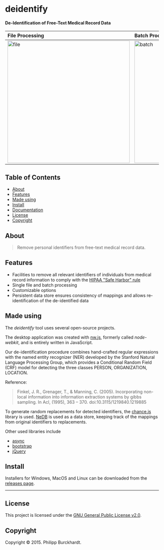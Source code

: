 # deidentify

#### De-Identification of Free-Text Medical Record Data

| File Processing | Batch Processing |
|:------|:------|
| <img src="https://cdn.rawgit.com/Planeshifter/deidentify/9ad934e6800b979d711dd9626553f2fbe87a0ed6/docs/img/screenshot01.png" width="400px" alt="file"> | <img src="https://cdn.rawgit.com/Planeshifter/deidentify/9ad934e6800b979d711dd9626553f2fbe87a0ed6/docs/img/screenshot02.jpg" width="400px" alt="batch"> |

## Table of Contents

- [About](#about)
- [Features](#features)
- [Made using](#made-using)
- [Install](#install)
- [Documentation](#documentation)
- [License](#license)
- [Copyright](#copyright)

## About

> Remove personal identifiers from free-text medical record data.

## Features

- Facilities to remove all relevant identifiers of individuals from medical record information to comply with the [HIPAA "Safe Harbor" rule](http://www.hhs.gov/ocr/privacy/hipaa/understanding/coveredentities/De-identification/guidance.html)
- Single file and batch processing
- Customizable options
- Persistent data store ensures consistency of mappings and allows re-identification of the de-identified data

## Made using

The *deidentify* tool uses several open-source projects.

The desktop application was created with [nw.js](http://nwjs.io/), formerly called *node-webkit*, and is entirely written in JavaScript.

Our de-identification procedure combines hand-crafted regular expressions with the named entity recognizer (NER) developed by the Stanford Natural Language Processing Group, which provides a Conditional Random Field (CRF) model for detecting the three classes PERSON, ORGANIZATION, LOCATION.

Reference:
> Finkel, J. R., Grenager, T., & Manning, C. (2005). Incorporating non-local information into information extraction systems by gibbs sampling. In Acl, (1995), 363 – 370. doi:10.3115/1219840.1219885

To generate random replacements for detected identifiers, the [chance.js](http://chancejs.com/) library is used. [NeDB](https://github.com/louischatriot/nedb) is used as a data store, keeping track of the mappings from original identifiers to replacements.

Other used libraries include

- [async](https://github.com/caolan/async)
- [bootstrap](http://getbootstrap.com/)
- [jQuery](http://jquery.com/)

## Install

Installers for Windows, MacOS and Linux can be downloaded from the [releases page](https://github.com/Planeshifter/deidentify/releases).

---
## License

This project is licensed under the [GNU General Public License v2.0](https://www.gnu.org/licenses/old-licenses/gpl-2.0.en.html).

## Copyright

Copyright &copy; 2015. Philipp Burckhardt.
